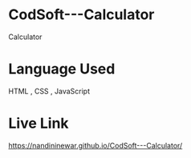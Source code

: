 # CodSoft---Calculator
Calculator 
# Language Used
HTML , CSS , JavaScript
# Live Link
https://nandininewar.github.io/CodSoft---Calculator/
